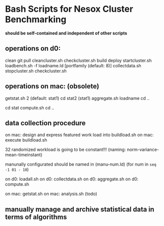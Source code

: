 Bash Scripts for Nesox Cluster Benchmarking
===========================================

**should be self-contained and independent of other scripts**

operations on d0:
-----------------
clean
git pull
cleancluster.sh
checkcluster.sh
build
deploy
startcluster.sh
loadbench.sh -f loadname.ld [portfamily (default: 8)]
collectdata.sh
stopcluster.sh
checkcluster.sh

operations on mac: (obsolete)
------------------
getstat.sh 2 (default: stat1)
cd stat2 (stat1)
aggregate.sh loadname
cd ..

cd stat
compute.sh
cd ..



data collection procedure
-------------------------

on mac: design and express featured work load into buildload.sh
on mac: execute buildload.sh

32 randomized workload is going to be constant!!! (naming: norm-variance-mean-timeinstant)

manunally configurated should be named in (manu-num.ld) (for num in `seq -1 01 - 10`)


on d0: loadall.sh
on d0: collectdata.sh
on d0: aggregate.sh
on d0: compute.sh

on mac: getstat.sh
on mac: analysis.sh (todo)


manually manage and archive statistical data in terms of algorithms
-------------------------------------------------------------------



